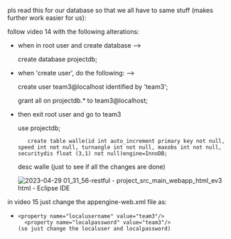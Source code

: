 pls read this for our database so that we all have to same stuff (makes further work easier for us): 

follow video 14 with the following alterations: 
- when in root user and create database --> 
 	
	create database projectdb;
	
- when 'create user', do the following: --> 
        
	create user team3@localhost identified by 'team3';
        
	grant all on projectdb.* to team3@localhost;
	
- then exit root user and go to team3 
         
	 use projectdb;

         create table walle(id int auto_increment primary key not null, speed int not null, turnangle int not null, maxobs int not null, securitydis float (3,1) not null)engine=InnoDB;
	 
	 desc walle (just to see if all the changes are done) 
	 
	 ![2023-04-29 01_31_56-restful - project_src_main_webapp_html_ev3 html - Eclipse IDE](https://user-images.githubusercontent.com/111871043/235300170-863acc64-a0b4-45af-8bf4-146c85d2d969.png)

	 

in video 15 just change the appengine-web.xml file as: 
-     <property name="localusername" value="team3"/>
	    <property name="localpassword" value="team3"/>
      (so just change the localuser and localpassword)
